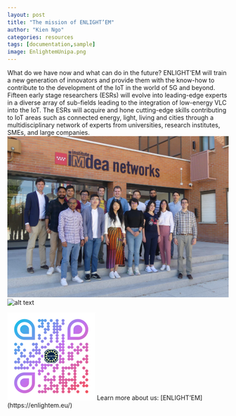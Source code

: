```yaml
---
layout: post
title: "The mission of ENLIGHT’EM"
author: "Kien Ngo"
categories: resources
tags: [documentation,sample]
image: EnlightemUnipa.png
---
```



What do we have now and what can do in the future?
ENLIGHT’EM will train a new generation of innovators and provide them with the know-how to contribute to the development of the IoT in the world of 5G and beyond. Fifteen early stage researchers (ESRs) will evolve into leading-edge experts in a diverse array of sub-fields leading to the integration of low-energy VLC into the IoT. The ESRs will acquire and hone cutting-edge skills contributing to IoT areas such as connected energy, light, living and cities through a multidisciplinary network of experts from universities, research institutes, SMEs, and large companies.
![alt text](https://raw.githubusercontent.com/kotobuki09/kotobuki09.github.io/gh-pages/assets/img/event7.jpg "ePic4")
![alt text](https://raw.githubusercontent.com/kotobuki09/kotobuki09.github.io/gh-pages/assets/img/event8.jpg.jpg "ePic4")


<img src="https://raw.githubusercontent.com/kotobuki09/kotobuki09.github.io/gh-pages/assets/img/qr4.png" width="200" />
Learn more about us:
[ENLIGHT’EM](https://enlightem.eu/)

